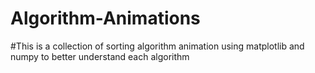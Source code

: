 # Algorithm-Animations
#This is a collection of sorting algorithm animation using matplotlib and numpy to better understand each algorithm